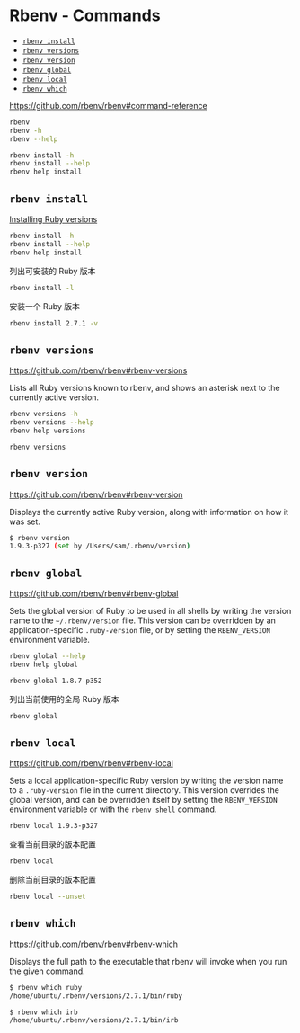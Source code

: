 <!-- omit in toc -->
# Rbenv - Commands

- [`rbenv install`](#rbenv-install)
- [`rbenv versions`](#rbenv-versions)
- [`rbenv version`](#rbenv-version)
- [`rbenv global`](#rbenv-global)
- [`rbenv local`](#rbenv-local)
- [`rbenv which`](#rbenv-which)

<https://github.com/rbenv/rbenv#command-reference>

```bash
rbenv
rbenv -h
rbenv --help

rbenv install -h
rbenv install --help
rbenv help install
```

## `rbenv install`

[Installing Ruby versions](https://github.com/rbenv/rbenv#installing-ruby-versions)

```bash
rbenv install -h
rbenv install --help
rbenv help install
```

列出可安装的 Ruby 版本

```bash
rbenv install -l
```

安装一个 Ruby 版本

```bash
rbenv install 2.7.1 -v
```

## `rbenv versions`

<https://github.com/rbenv/rbenv#rbenv-versions>

Lists all Ruby versions known to rbenv, and shows an asterisk next to the currently active version.

```bash
rbenv versions -h
rbenv versions --help
rbenv help versions
```

```bash
rbenv versions
```

## `rbenv version`

<https://github.com/rbenv/rbenv#rbenv-version>

Displays the currently active Ruby version, along with information on how it was set.

```bash
$ rbenv version
1.9.3-p327 (set by /Users/sam/.rbenv/version)
```

## `rbenv global`

<https://github.com/rbenv/rbenv#rbenv-global>

Sets the global version of Ruby to be used in all shells by writing the version name to the `~/.rbenv/version` file. This version can be overridden by an application-specific `.ruby-version` file, or by setting the `RBENV_VERSION` environment variable.

```bash
rbenv global --help
rbenv help global
```

```bash
rbenv global 1.8.7-p352
```

列出当前使用的全局 Ruby 版本

```bash
rbenv global
```

## `rbenv local`

<https://github.com/rbenv/rbenv#rbenv-local>

Sets a local application-specific Ruby version by writing the version name to a `.ruby-version` file in the current directory. This version overrides the global version, and can be overridden itself by setting the `RBENV_VERSION` environment variable or with the `rbenv shell` command.

```bash
rbenv local 1.9.3-p327
```

查看当前目录的版本配置

```bash
rbenv local
```

删除当前目录的版本配置

```bash
rbenv local --unset
```

## `rbenv which`

<https://github.com/rbenv/rbenv#rbenv-which>

Displays the full path to the executable that rbenv will invoke when you run the given command.

```bash
$ rbenv which ruby
/home/ubuntu/.rbenv/versions/2.7.1/bin/ruby

$ rbenv which irb
/home/ubuntu/.rbenv/versions/2.7.1/bin/irb
```

